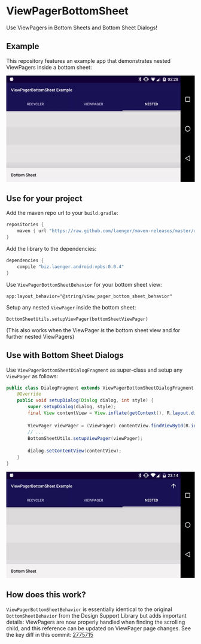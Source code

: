# ViewPagerBottomSheet

Use ViewPagers in Bottom Sheets and Bottom Sheet Dialogs!

## Example

This repository features an example app that demonstrates nested ViewPagers inside a bottom sheet:

![Example App](assets/viewpager.gif)

## Use for your project

Add the maven repo url to your `build.gradle`:

```groovy
repositories {
    maven { url "https://raw.github.com/laenger/maven-releases/master/releases" }
}
```

Add the library to the dependencies:

```groovy
dependencies {
    compile "biz.laenger.android:vpbs:0.0.4"
}
```

Use `ViewPagerBottomSheetBehavior` for your bottom sheet view:
```
app:layout_behavior="@string/view_pager_bottom_sheet_behavior"
```

Setup any nested `ViewPager` inside the bottom sheet:
```
BottomSheetUtils.setupViewPager(bottomSheetViewPager)
```
(This also works when the ViewPager _is_ the bottom sheet view and for further nested ViewPagers)

## Use with Bottom Sheet Dialogs

Use `ViewPagerBottomSheetDialogFragment` as super-class and setup any `ViewPager` as follows:

```java
public class DialogFragment extends ViewPagerBottomSheetDialogFragment {
    @Override
    public void setupDialog(Dialog dialog, int style) {
        super.setupDialog(dialog, style);
        final View contentView = View.inflate(getContext(), R.layout.dialog_bottom_sheet, null);

        ViewPager viewPager = (ViewPager) contentView.findViewById(R.id.viewpager);
        // ...
        BottomSheetUtils.setupViewPager(viewPager);

        dialog.setContentView(contentView);
    }
}
```

![Example App](assets/dialog.gif)

## How does this work?

`ViewPagerBottomSheetBehavior` is essentially identical to the original `BottomSheetBehavior` from the Design Support Library but adds important details: ViewPagers are now properly handled when finding the scrolling child, and this reference can be updated on ViewPager page changes. See the key diff in this commit: [2775715](https://github.com/laenger/ViewPagerBottomSheet/commit/277571585500b8c1ed4ed444a5bd250b981c47fc)
